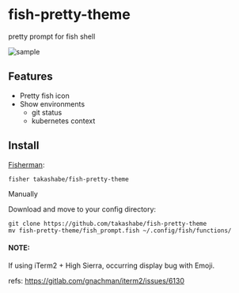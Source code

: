 # fish-pretty-theme

pretty prompt for fish shell

![sample](https://user-images.githubusercontent.com/681508/41527807-3b640666-7323-11e8-9ede-c73cf0b2f9e0.png)

## Features

- Pretty fish icon
- Show environments
    - git status
    - kubernetes context

## Install

[Fisherman](https://github.com/fisherman/fisherman):

```fish
fisher takashabe/fish-pretty-theme
```

Manually

Download and move to your config directory:

```fish
git clone https://github.com/takashabe/fish-pretty-theme
mv fish-pretty-theme/fish_prompt.fish ~/.config/fish/functions/
```

#### NOTE:

If using iTerm2 + High Sierra, occurring display bug with Emoji.

refs: https://gitlab.com/gnachman/iterm2/issues/6130
